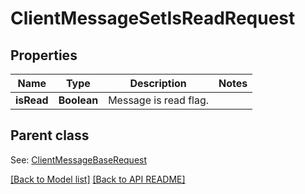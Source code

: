 
# ClientMessageSetIsReadRequest
## Properties
Name | Type | Description | Notes
------------ | ------------- | ------------- | -------------
**isRead** | **Boolean** | Message is read flag.              | 


## Parent class

See: [ClientMessageBaseRequest](ClientMessageBaseRequest.md)

[[Back to Model list]](Models.md) [[Back to API README]](README.md)

